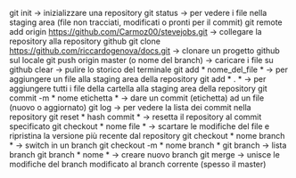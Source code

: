 git init -> inizializzare una repository
git status -> per vedere i file nella staging area (file non tracciati, modificati o pronti per il commit)
git remote add origin https://github.com/Carmoz00/stevejobs.git -> collegare la repository alla repository github
git clone https://github.com/riccardogenova/docs.git -> clonare un progetto github sul locale
git push origin master (o nome del branch) -> caricare i file su github
clear -> pulire lo storico del terminale
git add * nome_del_file * -> per aggiungere un file alla staging area della repository
git add * . * -> per aggiungere tutti i file della cartella alla staging area della repository 
git commit -m * nome etichetta * -> dare un commit (etichetta) ad un file (nuovo o aggiornato)
git log -> per vedere la lista dei commit nella repository
git reset * hash commit * -> resetta il repository al commit specificato
git checkout * nome file * -> scartare le modifiche del file e ripristina la versione più recente dal repository
git checkout * nome branch * -> switch in un branch
git checkout -m * nome branch * 
git branch -> lista branch
git branch * nome  * -> creare nuovo branch 
git merge -> unisce le modifiche del branch modificato al branch corrente (spesso il master)